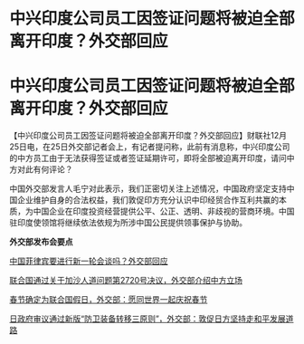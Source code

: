 # 中兴印度公司员工因签证问题将被迫全部离开印度？外交部回应

# 中兴印度公司员工因签证问题将被迫全部离开印度？外交部回应

【中兴印度公司员工因签证问题将被迫全部离开印度？外交部回应】财联社12月25日电，在25日外交部记者会上，有记者提问称，此前有消息称，中兴印度公司的中方员工由于无法获得签证或者签证延期许可，即将全部被迫离开印度，请问中方对此有何评论？

中国外交部发言人毛宁对此表示，我们正密切关注上述情况，中国政府坚定支持中国企业维护自身的合法权益，我们敦促印方充分认识中印经贸合作互利共赢的本质，为中国企业在印度投资经营提供公平、公正、透明、非歧视的营商环境。中国驻印度使领馆将继续依法依规为所涉中国公民提供领事保护与协助。

**外交部发布会要点**

[中国菲律宾要进行新一轮会谈吗？外交部回应](https://news.qq.com/rain/a/20231225A05MUL00)

[联合国通过关于加沙人道问题第2720号决议，外交部介绍中方立场](https://news.qq.com/rain/a/20231225A05MNZ00)

[春节确定为联合国假日，外交部：愿同世界一起庆祝春节 ](https://news.qq.com/rain/a/20231225A05MNJ00)

[日政府审议通过新版“防卫装备转移三原则”，外交部：敦促日方坚持走和平发展道路
](https://news.qq.com/rain/a/20231225A05NBM00)

